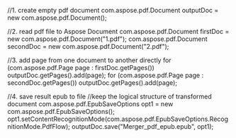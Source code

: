 
//1. create empty pdf document
com.aspose.pdf.Document outputDoc = new com.aspose.pdf.Document();

//2. read pdf file to Aspose Document
com.aspose.pdf.Document firstDoc = new com.aspose.pdf.Document("1.pdf");
com.aspose.pdf.Document secondDoc = new com.aspose.pdf.Document("2.pdf");

//3. add page from one document to another directly
for (com.aspose.pdf.Page page : firstDoc.getPages())
    outputDoc.getPages().add(page);
for (com.aspose.pdf.Page page : secondDoc.getPages())
    outputDoc.getPages().add(page);

//4. save result epub to file
//keep the logical structure of transformed document
com.aspose.pdf.EpubSaveOptions opt1 = new com.aspose.pdf.EpubSaveOptions();
opt1.setContentRecognitionMode(com.aspose.pdf.EpubSaveOptions.RecognitionMode.PdfFlow);
outputDoc.save("Merger_pdf_epub.epub", opt1);
